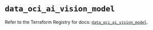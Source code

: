 # `data_oci_ai_vision_model`

Refer to the Terraform Registry for docs: [`data_oci_ai_vision_model`](https://registry.terraform.io/providers/hashicorp/oci/7.19.0/docs/data-sources/ai_vision_model).
